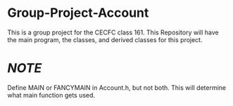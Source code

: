 # Group-Project-Account
This is a group project for the CECFC class 161. This Repository will have the main program, the classes, and derived classes for this project.
# *NOTE*
Define MAIN or FANCYMAIN in Account.h, but not both. This will determine what main function gets used.
